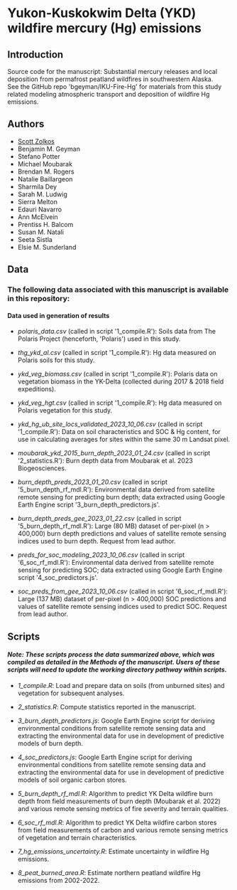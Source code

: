 # Yukon-Kuskokwim Delta (YKD) wildfire mercury (Hg) emissions
## Introduction
Source code for the manuscript: Substantial mercury releases and local deposition from permafrost peatland wildfires in southwestern Alaska.  
See the GitHub repo 'bgeyman/IKU-Fire-Hg' for materials from this study related modeling atmospheric transport and deposition of wildfire Hg emissions.

## Authors
- [Scott Zolkos](https://www.researchgate.net/profile/Scott-Zolkos)
- Benjamin M. Geyman
- Stefano Potter
- Michael Moubarak
- Brendan M. Rogers
- Natalie Baillargeon
- Sharmila Dey
- Sarah M. Ludwig
- Sierra Melton
- Edauri Navarro
- Ann McElvein
- Prentiss H. Balcom
- Susan M. Natali
- Seeta Sistla
- Elsie M. Sunderland

## Data
### The following data associated with this manuscript is available in this repository:
#### Data used in generation of results
- *polaris_data.csv* (called in script '1_compile.R'): Soils data from The Polaris Project (henceforth, 'Polaris') used in this study.  

- *thg_ykd_al.csv* (called in script '1_compile.R'): Hg data measured on Polaris soils for this study.  

- *ykd_veg_biomass.csv* (called in script '1_compile.R'): Polaris data on vegetation biomass in the YK-Delta (collected during 2017 & 2018 field expeditions).  

- *ykd_veg_hgt.csv* (called in script '1_compile.R'): Hg data measured on Polaris vegetation for this study.  

- *ykd_hg_ub_site_locs_validated_2023_10_06.csv* (called in script '1_compile.R'): Data on soil characteristics and SOC & Hg content, for use in calculating averages for sites within the same 30 m Landsat pixel.   

- *moubarak_ykd_2015_burn_depth_2023_01_24.csv* (called in script '2_statistics.R'): Burn depth data from Moubarak et al. 2023 Biogeosciences.  

- *burn_depth_preds_2023_01_20.csv* (called in script '5_burn_depth_rf_mdl.R'): Environmental data derived from satellite remote sensing for predicting burn depth; data extracted using Google Earth Engine script '3_burn_depth_predictors.js'.  

- *burn_depth_preds_gee_2023_01_22.csv* (called in script '5_burn_depth_rf_mdl.R'): Large (80 MB) dataset of per-pixel (n > 400,000) burn depth predictions and values of satellite remote sensing indices used to burn depth. Request from lead author.  

- *preds_for_soc_modeling_2023_10_06.csv* (called in script '6_soc_rf_mdl.R'): Environmental data derived from satellite remote sensing for predicting SOC; data extracted using Google Earth Engine script '4_soc_predictors.js'.  

- *soc_preds_from_gee_2023_10_06.csv* (called in script '6_soc_rf_mdl.R'): Large (137 MB) dataset of per-pixel (n > 400,000) SOC predictions and values of satellite remote sensing indices used to predict SOC. Request from lead author.  

## Scripts
#### *Note: These scripts process the data summarized above, which was compiled as detailed in the Methods of the manuscript. Users of these scripts will need to update the working directory pathway within scripts.*  
- *1_compile.R*: Load and prepare data on soils (from unburned sites) and vegetation for subsequent analyses.  

- *2_statistics.R*: Compute statistics reported in the manuscript.  

- *3_burn_depth_predictors.js*: Google Earth Engine script for deriving environmental conditions from satellite remote sensing data and extracting the environmental data for use in development of predictive models of burn depth.  

- *4_soc_predictors.js*: Google Earth Engine script for deriving environmental conditions from satellite remote sensing data and extracting the environmental data for use in development of predictive models of soil organic carbon stores.

- *5_burn_depth_rf_mdl.R*: Algorithm to predict YK Delta wildfire burn depth from field measurements of burn depth (Moubarak et al. 2022) and various remote sensing metrics of fire severity and terrain qualities.  

- *6_soc_rf_mdl.R*: Algorithm to predict YK Delta wildfire carbon stores from field measurements of carbon and various remote sensing metrics of vegetation and terrain characteristics.  

- *7_hg_emissions_uncertainty.R*: Estimate uncertainty in wildfire Hg emissions.  

- *8_peat_burned_area.R*: Estimate northern peatland wildfire Hg emissions from 2002-2022.
